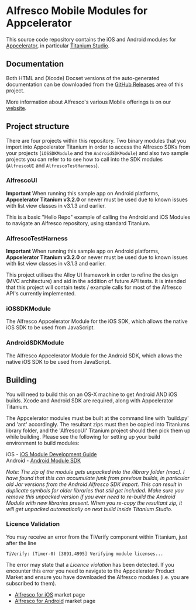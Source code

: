 # Alfresco Mobile Modules for Appcelerator

This source code repository contains the iOS and Android modules for [Appcelerator](http://www.appcelerator.com/), in particular [Titanium Studio](http://www.appcelerator.com/titanium/).

## Documentation

Both HTML and (Xcode) Docset versions of the auto-generated documentation can be downloaded from the [GitHub Releases](https://github.com/mikeh/alfresco-appcelerator-sdk/releases) area of this project.

More information about Alfresco's various Mobile offerings is on our [website](http://www.alfresco.com/products/mobile).

## Project structure

There are four projects within this repository. Two binary modules that you import into Appcelerator Titanium in order to access the Alfresco SDKs from your projects (`iOSSDKModule` and the `AndroidSDKModule`) and also two sample projects you can refer to to see how to call into the SDK modules (`AlfrescoUI` and `AlfrescoTestHarness`).

### AlfrescoUI
**Important**  When running this sample app on Android platforms, **Appcelerator Titanium v3.2.0** or newer must be used due to known issues with list view classes in v3.1.3 and earlier.

This is a basic "Hello Repo" example of calling the Android and iOS Modules to navigate an Alfresco repository, using standard Titanium.

### AlfrescoTestHarness
**Important**  When running this sample app on Android platforms, **Appcelerator Titanium v3.2.0** or newer must be used due to known issues with list view classes in v3.1.3 and earlier.

This project utilises the Alloy UI framework in order to refine the design (MVC architecture) and aid in the addition of future API tests.
It is intended that this project will contain tests / example calls for most of the Alfresco API's currently implemented.

### iOSSDKModule
The Alfresco Appcelerator Module for the iOS SDK, which allows the native iOS SDK to be used from JavaScript.

### AndroidSDKModule
The Alfresco Appcelerator Module for the Android SDK, which allows the native iOS SDK to be used from JavaScript.



## Building

You will need to build this on an OS-X machine to get Android AND iOS builds.  Xcode and Android SDK are required, along with Appcelerator Titanium.

The Appcelerator modules must be built at the command line with 'build.py' and 'ant' accordingly. The resultant zips must then be copied into Titaniums library folder, and the 'AlfrescoUI' Titanium project should then pick them up while building.  Please see the following for setting up your build environment to build modules:

  iOS  -  [iOS Module Development Guide](https://wiki.appcelerator.org/display/guides/iOS+Module+Development+Guide)<br />
  Android  -  [Android Module SDK](http://developer.appcelerator.com/doc/mobile/android/module_sdk)

*Note: The zip of the module gets unpacked into the /library folder (mac). I have found that this can accumulate junk from previous builds, in particular old Jar versions from the Android Alfresco SDK import. This can result in duplicate symbols for older libraries that still get included. Make sure you remove this unpacked version if you ever need to re-build the Android Module with new libraries present. When you re-copy the resultant zip, it will get unpacked automatically on next build inside Titanium Studio.*

### Licence Validation

You may receive an error from the TiVerify component within Titanium, just after the line

    TiVerify: (Timer-0) [3891,4995] Verifying module licenses...

The error may state that a *Licence violation* has been detected. If you encounter this error you need to navigate to the Appcelerator Product Market and ensure you have downloaded the Alfresco modules (i.e. you are subscribed to them).
- [Alfresco for iOS](https://marketplace.appcelerator.com/apps/7620#!overview) market page
- [Alfresco for Android](https://marketplace.appcelerator.com/apps/7621#!overview) market page

